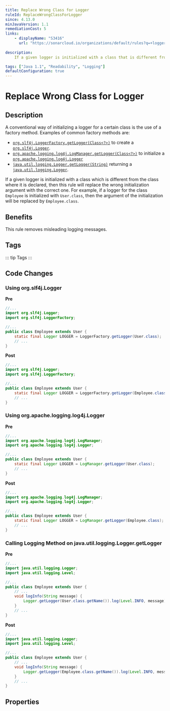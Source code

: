 ```yaml
---
title: Replace Wrong Class for Logger
ruleId: ReplaceWrongClassForLogger
since: 4.13.0
minJavaVersion: 1.1
remediationCost: 5
links:
    - displayName: "S3416"
      url: "https://sonarcloud.io/organizations/default/rules?q=+logger&open=java%3AS3416"
    
description:
    If a given logger is initialized with a class that is different from the class where it is declared, then this rule will replace the wrong initialization argument with the correct one. For example, if a logger for the class 'Employee' is initialized with 'User.class', then the argument of the initialization will be replaced by 'Employee.class'.

tags: ["Java 1.1", "Readability", "Logging"]
defaultConfiguration: true
---
```


# Replace Wrong Class for Logger

## Description

A conventional way of initializing a logger for a certain class is the use of a factory method. Examples of common factory methods are:

* [`org.slf4j.LoggerFactory.getLogger(Class<?>)`](https://www.slf4j.org/api/org/slf4j/LoggerFactory.html#getLogger-java.lang.Class-)
 to create a [`org.slf4j.Logger`](https://www.slf4j.org/api/org/slf4j/Logger.html).
* [`org.apache.logging.log4j.LogManager.getLogger(Class<?>)`](https://logging.apache.org/log4j/2.x/log4j-api/apidocs/org/apache/logging/log4j/LogManager.html#getLogger-java.lang.Class-) to initialize a [`org.apache.logging.log4j.Logger`](https://logging.apache.org/log4j/2.x/log4j-api/apidocs/org/apache/logging/log4j/Logger.html)
*  [`java.util.logging.Logger.getLogger(String)`](https://docs.oracle.com/en/java/javase/17/docs/api/java.logging/java/util/logging/Logger.html#getLogger(java.lang.String))
 returning a [`java.util.logging.Logger`](https://docs.oracle.com/en/java/javase/17/docs/api/java.logging/java/util/logging/Logger.html).

If a given logger is initialized with a class which is different from the class where it is declared, then this rule will replace the wrong initialization argument with the correct one. For example, if a logger for the class `Employee` is initialized with `User.class`, then the argument of the initialization will be replaced by `Employee.class`.

## Benefits

This rule removes misleading logging messages.


## Tags

::: tip Tags
<TagLinks />
:::

## Code Changes

### Using org.slf4j.Logger

__Pre__
```java
//...
import org.slf4j.Logger;
import org.slf4j.LoggerFactory;

//...
public class Employee extends User {
	static final Logger LOGGER = LoggerFactory.getLogger(User.class);
	// ...
}
```

__Post__
```java
//...
import org.slf4j.Logger;
import org.slf4j.LoggerFactory;

//...
public class Employee extends User {
	static final Logger LOGGER = LoggerFactory.getLogger(Employee.class);
	// ...
}
```

### Using org.apache.logging.log4j.Logger

__Pre__
```java
//...
import org.apache.logging.log4j.LogManager;
import org.apache.logging.log4j.Logger;

//...
public class Employee extends User {
	static final Logger LOGGER = LogManager.getLogger(User.class);
	// ...
}
```

__Post__
```java
//...
import org.apache.logging.log4j.LogManager;
import org.apache.logging.log4j.Logger;

//...
public class Employee extends User {
	static final Logger LOGGER = LogManager.getLogger(Employee.class);
	// ...
}
```

### Calling Logging Method on java.util.logging.Logger.getLogger

__Pre__
```java
//...
import java.util.logging.Logger;
import java.util.logging.Level;

//...
public class Employee extends User {
	// ...
	void logInfo(String message) {
		Logger.getLogger(User.class.getName()).log(Level.INFO, message);
	}
	// ...
}
```

__Post__
```java
//...
import java.util.logging.Logger;
import java.util.logging.Level;

//...
public class Employee extends User {
	// ...
	void logInfo(String message) {
		Logger.getLogger(Employee.class.getName()).log(Level.INFO, message);
	}
	// ...
}
```

<VersionNotice />


## Properties

<RuleProperties />

